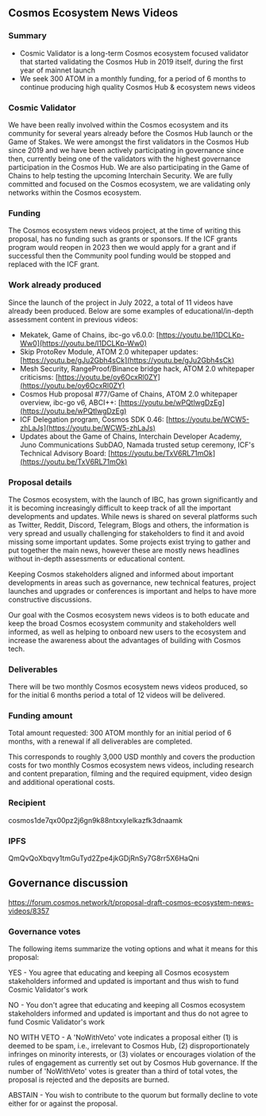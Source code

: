 ## **Cosmos Ecosystem News Videos**

### **Summary**

- Cosmic Validator is a long-term Cosmos ecosystem focused validator that started validating the Cosmos Hub in 2019 itself, during the first year of mainnet launch
- We seek 300 ATOM in a monthly funding, for a period of 6 months to continue producing high quality Cosmos Hub & ecosystem news videos

### **Cosmic Validator**

We have been really involved within the Cosmos ecosystem and its community for several years already before the Cosmos Hub launch or the Game of Stakes. We were amongst the first validators in the Cosmos Hub since 2019 and we have been actively participating in governance since then, currently being one of the validators with the highest governance participation in the Cosmos Hub. We are also participating in the Game of Chains to help testing the upcoming Interchain Security. We are fully committed and focused on the Cosmos ecosystem, we are validating only networks within the Cosmos ecosystem.

### **Funding**

The Cosmos ecosystem news videos project, at the time of writing this proposal, has no funding such as grants or sponsors. If the ICF grants program would reopen in 2023 then we would apply for a grant and if successful then the Community pool funding would be stopped and replaced with the ICF grant.

### **Work already produced**

Since the launch of the project in July 2022, a total of 11 videos have already been produced. Below are some examples of educational/in-depth assessment content in previous videos:

- Mekatek, Game of Chains, ibc-go v6.0.0: [https://youtu.be/l1DCLKp-Ww0](https://youtu.be/l1DCLKp-Ww0)
- Skip ProtoRev Module, ATOM 2.0 whitepaper updates: [https://youtu.be/gJu2Gbh4sCk](https://youtu.be/gJu2Gbh4sCk)
- Mesh Security, RangeProof/Binance bridge hack, ATOM 2.0 whitepaper criticisms: [https://youtu.be/oy6OcxRl0ZY](https://youtu.be/oy6OcxRl0ZY)
- Cosmos Hub proposal #77/Game of Chains, ATOM 2.0 whitepaper overview, ibc-go v6, ABCI++: [https://youtu.be/wPQtlwgDzEg](https://youtu.be/wPQtlwgDzEg)
- ICF Delegation program, Cosmos SDK 0.46: [https://youtu.be/WCW5-zhLaJs](https://youtu.be/WCW5-zhLaJs)
- Updates about the Game of Chains, Interchain Developer Academy, Juno Communications SubDAO, Namada trusted setup ceremony, ICF's Technical Advisory Board: [https://youtu.be/TxV6RL71mOk](https://youtu.be/TxV6RL71mOk)

### **Proposal details**

The Cosmos ecosystem, with the launch of IBC, has grown significantly and it is becoming increasingly difficult to keep track of all the important developments and updates. While news is shared on several platforms such as Twitter, Reddit, Discord, Telegram, Blogs and others, the information is very spread and usually challenging for stakeholders to find it and avoid missing some important updates. Some projects exist trying to gather and put together the main news, however these are mostly news headlines without in-depth assessments or educational content.

Keeping Cosmos stakeholders aligned and informed about important developments in areas such as governance, new technical features, project launches and upgrades or conferences is important and helps to have more constructive discussions.

Our goal with the Cosmos ecosystem news videos is to both educate and keep the broad Cosmos ecosystem community and stakeholders well informed, as well as helping to onboard new users to the ecosystem and increase the awareness about the advantages of building with Cosmos tech.

### **Deliverables**

There will be two monthly Cosmos ecosystem news videos produced, so for the initial 6 months period a total of 12 videos will be delivered.

### **Funding amount**

Total amount requested: 300 ATOM monthly for an initial period of 6 months, with a renewal if all deliverables are completed.

This corresponds to roughly 3,000 USD monthly and covers the production costs for two monthly Cosmos ecosystem news videos, including research and content preparation, filming and the required equipment, video design and additional operational costs.

### **Recipient**

cosmos1de7qx00pz2j6gn9k88ntxxylelkazfk3dnaamk

### **IPFS**

QmQvQoXbqvy1tmGuTyd2Zpe4jkGDjRnSy7G8rr5X6HaQni

## **Governance discussion**

https://forum.cosmos.network/t/proposal-draft-cosmos-ecosystem-news-videos/8357

### **Governance votes**

The following items summarize the voting options and what it means for this proposal:

YES - You agree that educating and keeping all Cosmos ecosystem stakeholders informed and updated is important and thus wish to fund Cosmic Validator's work

NO - You don't agree that educating and keeping all Cosmos ecosystem stakeholders informed and updated is important and thus do not agree to fund Cosmic Validator's work

NO WITH VETO - A 'NoWithVeto' vote indicates a proposal either (1) is deemed to be spam, i.e., irrelevant to Cosmos Hub, (2) disproportionately infringes on minority interests, or (3) violates or encourages violation of the rules of engagement as currently set out by Cosmos Hub governance. If the number of 'NoWithVeto' votes is greater than a third of total votes, the proposal is rejected and the deposits are burned.

ABSTAIN - You wish to contribute to the quorum but formally decline to vote either for or against the proposal.
